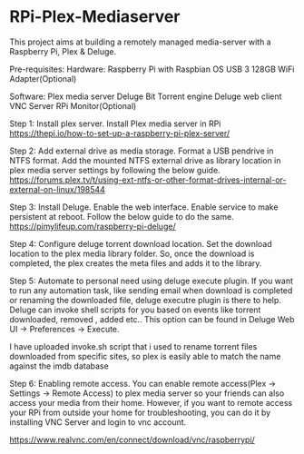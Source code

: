 # RPi-Plex-Mediaserver
This project aims at building a remotely managed media-server with a Raspberry Pi, Plex &amp; Deluge.

Pre-requisites:
Hardware:
Raspberry Pi with Raspbian OS
USB 3 128GB
WiFi Adapter(Optional)

Software:
Plex media server
Deluge Bit Torrent engine
Deluge web client
VNC Server
RPi Monitor(Optional)

Step 1: Install plex server.
Install Plex media server in RPi
https://thepi.io/how-to-set-up-a-raspberry-pi-plex-server/

Step 2: Add external drive as media storage.
Format a USB pendrive in NTFS format. Add the mounted NTFS external drive as library location in plex media server settings by following the below guide.
https://forums.plex.tv/t/using-ext-ntfs-or-other-format-drives-internal-or-external-on-linux/198544

Step 3: Install Deluge. Enable the web interface. Enable service to make persistent at reboot.
Follow the below guide to do the same.
https://pimylifeup.com/raspberry-pi-deluge/

Step 4: Configure deluge torrent download location.
Set the download location to the plex media library folder. So, once the download is completed, the plex creates the meta files and adds it to the library.

Step 5: Automate to personal need using deluge execute plugin.
If you want to run any automation task, like sending email when download is completed or renaming the downloaded file, deluge executre plugin is there to help. Deluge can invoke shell scripts for you based on events like torrent downloaded, removed , added etc.. This option can be found in Deluge Web UI -> Preferences -> Execute.

I have uploaded invoke.sh script that i used to rename torrent files downloaded from specific sites, so plex is easily able to match the name against the imdb database

Step 6: Enabling remote access.
You can enable remote access(Plex -> Settings -> Remote Access) to plex media server so your friends can also access your media from their home. However, if you want to remote access your RPi from outside your home for troubleshooting, you can do it by installing VNC Server and login to vnc account.

https://www.realvnc.com/en/connect/download/vnc/raspberrypi/
